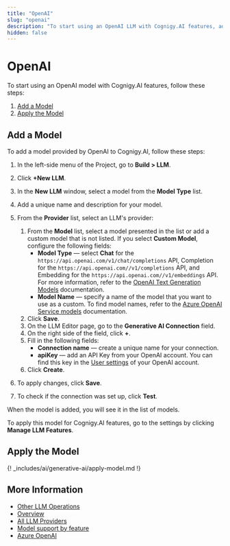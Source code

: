```yaml
---
title: "OpenAI"
slug: "openai"
description: "To start using an OpenAI LLM with Cognigy.AI features, add the LLM and apply it to the corresponding use case."
hidden: false
---
```


# OpenAI

To start using an OpenAI model with Cognigy.AI features, follow these steps:

1. [Add a Model](#add-a-model)
2. [Apply the Model](#apply-the-model)

## Add a Model

To add a model provided by OpenAI to Cognigy.AI, follow these steps:

1. In the left-side menu of the Project, go to **Build > LLM**.
2. Click **+New LLM**.
3. In the **New LLM** window, select a model from the **Model Type** list.
4. Add a unique name and description for your model.
5. From the **Provider** list, select an LLM's provider:<br>
    1. From the **Model** list, select a model presented in the list or add a custom model that is not listed. If you select **Custom Model**, configure the following fields:<br>
        - **Model Type** — select **Chat** for the `https://api.openai.com/v1/chat/completions` API, Completion for the `https://api.openai.com//v1/completions` API, and Embedding for the `https://api.openai.com//v1/embeddings` API. For more information, refer to the [OpenAI Text Generation Models](https://platform.openai.com/docs/guides/text-generation) documentation.<br>
        - **Model Name** — specify a name of the model that you want to use as a custom. To find model names, refer to the [Azure OpenAI Service models](https://learn.microsoft.com/en-us/azure/ai-services/openai/concepts/models) documentation.<br>
    2. Click **Save**.<br>
    3. On the LLM Editor page, go to the **Generative AI Connection** field.<br>
    4. On the right side of the field, click **+**.<br>
    5. Fill in the following fields:<br>
        - **Connection name** — create a unique name for your connection.<br>
        - **apiKey** — add an API Key from your OpenAI account. You can find this key in the [User settings](https://help.openai.com/en/articles/4936850-where-do-i-find-my-secret-api-key) of your OpenAI account.<br>
    6. Click **Create**.<br>

6. To apply changes, click **Save**.
7. To check if the connection was set up, click **Test**.

When the model is added, you will see it in the list of models.

To apply this model for Cognigy.AI features, go to the settings by clicking **Manage LLM Features**.

## Apply the Model

{! _includes/ai/generative-ai/apply-model.md !}


## More Information

- [Other LLM Operations](../other-operations.md)
- [Overview](../overview.md)
- [All LLM Providers](all-providers.md)
- [Model support by feature](../model-support-by-feature.md)
- [Azure OpenAI](microsoft-azure-openai.md)